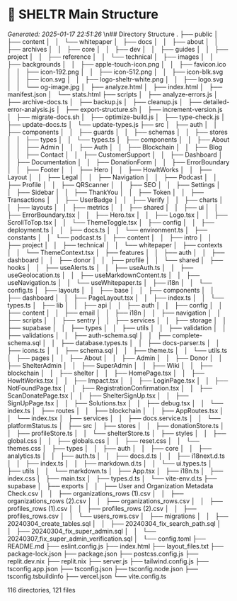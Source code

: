 # 🌳 SHELTR Main Structure
*Generated: 2025-01-17 22:51:26*
\n## Directory Structure
.
├── public
│   ├── content
│   │   └── whitepaper
│   ├── docs
│   │   ├── about
│   │   ├── archives
│   │   ├── core
│   │   ├── dev
│   │   ├── guides
│   │   ├── project
│   │   ├── reference
│   │   └── technical
│   ├── images
│   │   ├── backgrounds
│   │   ├── apple-touch-icon.png
│   │   ├── favicon.ico
│   │   ├── icon-192.png
│   │   ├── icon-512.png
│   │   ├── icon-blk.svg
│   │   ├── icon.svg
│   │   ├── logo-sheltr-white.png
│   │   ├── logo.svg
│   │   └── og-image.jpg
│   ├── analyze.html
│   ├── index.html
│   ├── manifest.json
│   └── stats.html
├── scripts
│   ├── analyze-errors.js
│   ├── archive-docs.ts
│   ├── backup.js
│   ├── cleanup.js
│   ├── detailed-error-analysis.js
│   ├── export-structure.sh
│   ├── increment-version.js
│   ├── migrate-docs.sh
│   ├── optimize-build.js
│   ├── type-check.js
│   ├── update-docs.ts
│   └── update-types.js
├── src
│   ├── auth
│   │   ├── components
│   │   ├── guards
│   │   ├── schemas
│   │   ├── stores
│   │   ├── types
│   │   └── types.ts
│   ├── components
│   │   ├── About
│   │   ├── Admin
│   │   ├── Auth
│   │   ├── Blockchain
│   │   ├── Blog
│   │   ├── Contact
│   │   ├── CustomerSupport
│   │   ├── Dashboard
│   │   ├── Documentation
│   │   ├── DonationForm
│   │   ├── ErrorBoundary
│   │   ├── Footer
│   │   ├── Hero
│   │   ├── HowItWorks
│   │   ├── Layout
│   │   ├── Legal
│   │   ├── Navigation
│   │   ├── Podcast
│   │   ├── Profile
│   │   ├── QRScanner
│   │   ├── SEO
│   │   ├── Settings
│   │   ├── Sidebar
│   │   ├── ThankYou
│   │   ├── Token
│   │   ├── Transactions
│   │   ├── UserBadge
│   │   ├── Verify
│   │   ├── charts
│   │   ├── layouts
│   │   ├── metrics
│   │   ├── shared
│   │   ├── ui
│   │   ├── ErrorBoundary.tsx
│   │   ├── Hero.tsx
│   │   ├── Logo.tsx
│   │   ├── ScrollToTop.tsx
│   │   └── ThemeToggle.tsx
│   ├── config
│   │   ├── deployment.ts
│   │   ├── docs.ts
│   │   └── environment.ts
│   ├── constants
│   │   └── podcast.ts
│   ├── content
│   │   ├── intro
│   │   ├── project
│   │   ├── technical
│   │   └── whitepaper
│   ├── contexts
│   │   └── ThemeContext.tsx
│   ├── features
│   │   ├── auth
│   │   ├── dashboard
│   │   ├── donor
│   │   ├── profile
│   │   └── shared
│   ├── hooks
│   │   ├── useAlerts.ts
│   │   ├── useAuth.ts
│   │   ├── useGeolocation.ts
│   │   ├── useMarkdownContent.ts
│   │   ├── useNavigation.ts
│   │   └── useWhitepaper.ts
│   ├── i18n
│   │   └── config.ts
│   ├── layouts
│   │   ├── base
│   │   ├── components
│   │   ├── dashboard
│   │   ├── PageLayout.tsx
│   │   ├── index.ts
│   │   └── types.ts
│   ├── lib
│   │   ├── api
│   │   ├── auth
│   │   ├── config
│   │   ├── content
│   │   ├── email
│   │   ├── i18n
│   │   ├── navigation
│   │   ├── scripts
│   │   ├── sentry
│   │   ├── services
│   │   ├── storage
│   │   ├── supabase
│   │   ├── types
│   │   ├── utils
│   │   ├── validation
│   │   ├── validations
│   │   ├── auth-schema.sql
│   │   ├── complete-schema.sql
│   │   ├── database.types.ts
│   │   ├── docs-parser.ts
│   │   ├── icons.ts
│   │   ├── schema.sql
│   │   ├── theme.ts
│   │   └── utils.ts
│   ├── pages
│   │   ├── About
│   │   ├── Admin
│   │   ├── Donor
│   │   ├── ShelterAdmin
│   │   ├── SuperAdmin
│   │   ├── Wiki
│   │   ├── blockchain
│   │   ├── shelter
│   │   ├── HomePage.tsx
│   │   ├── HowItWorks.tsx
│   │   ├── Impact.tsx
│   │   ├── LoginPage.tsx
│   │   ├── NotFoundPage.tsx
│   │   ├── RegistrationConfirmation.tsx
│   │   ├── ScanDonatePage.tsx
│   │   ├── ShelterSignUp.tsx
│   │   ├── SignUpPage.tsx
│   │   ├── Solutions.tsx
│   │   ├── debug.tsx
│   │   └── index.ts
│   ├── routes
│   │   ├── blockchain
│   │   ├── AppRoutes.tsx
│   │   └── index.tsx
│   ├── services
│   │   ├── docs.service.ts
│   │   └── platformStatus.ts
│   ├── src
│   ├── stores
│   │   ├── donationStore.ts
│   │   ├── profileStore.ts
│   │   └── shelterStore.ts
│   ├── styles
│   │   ├── global.css
│   │   ├── globals.css
│   │   ├── reset.css
│   │   └── themes.css
│   ├── types
│   │   ├── auth
│   │   ├── core
│   │   ├── analytics.ts
│   │   ├── auth.ts
│   │   ├── docs.d.ts
│   │   ├── i18next.d.ts
│   │   ├── index.ts
│   │   ├── markdown.d.ts
│   │   └── ui.types.ts
│   ├── utils
│   │   └── markdown.ts
│   ├── App.tsx
│   ├── i18n.ts
│   ├── index.css
│   ├── main.tsx
│   ├── types.d.ts
│   └── vite-env.d.ts
├── supabase
│   ├── exports
│   │   ├── User and Organization Metadata Check.csv
│   │   ├── organizations_rows (1).csv
│   │   ├── organizations_rows (2).csv
│   │   ├── organizations_rows.csv
│   │   ├── profiles_rows (1).csv
│   │   ├── profiles_rows (2).csv
│   │   ├── profiles_rows.csv
│   │   └── users_rows.csv
│   ├── migrations
│   │   ├── 20240304_create_tables.sql
│   │   ├── 20240304_fix_search_path.sql
│   │   ├── 20240304_fix_super_admin.sql
│   │   └── 20240307_fix_super_admin_verification.sql
│   └── config.toml
├── README.md
├── eslint.config.js
├── index.html
├── layout_files.txt
├── package-lock.json
├── package.json
├── postcss.config.js
├── replit.dev.nix
├── replit.nix
├── server.js
├── tailwind.config.js
├── tsconfig.app.json
├── tsconfig.json
├── tsconfig.node.json
├── tsconfig.tsbuildinfo
├── vercel.json
└── vite.config.ts

116 directories, 121 files
